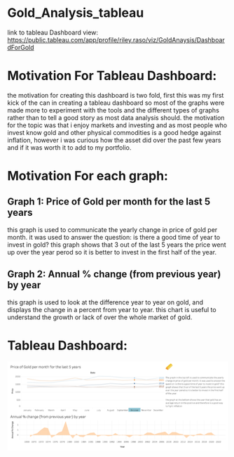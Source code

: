 # Gold_Analysis_tableau

link to tableau Dashboard view: https://public.tableau.com/app/profile/riley.raso/viz/GoldAnaysis/DashboardForGold

# Motivation For Tableau Dashboard:

the motivation for creating this dashboard is two fold, first this was my first kick of the can in creating a tableau dashboard so most of the graphs were made more to experiment with the tools and the different types of graphs rather than to tell a good story as most data analysis should. the motivation for the topic was that i enjoy markets and investing and as most people who invest know gold and other physical commodities is a good hedge against inflation, however i was curious how the asset did over the past few years and if it was worth it to add to my portfolio.

# Motivation For each graph:

## Graph 1: Price of Gold per month for the last 5 years

this graph is used to communicate the yearly change in price of gold per month. it was used to answer the question: is there a good time of year to invest in gold? this graph shows that 3 out of the last 5 years the price went up over the year perod so it is better to invest in the first half of the year.

## Graph 2: Annual % change (from previous year) by year

this graph is used to look at the difference year to year on gold, and displays the change in a percent from year to year. this chart is useful to understand the growth or lack of over the whole market of gold.

# Tableau Dashboard:

![Dashboard](TableauDashboard.png)



